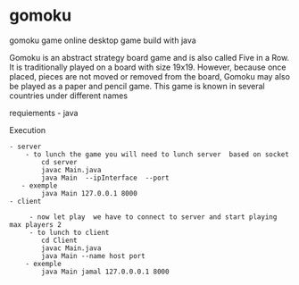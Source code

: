# gomoku

gomoku game online desktop game build with java  

Gomoku is an abstract strategy board game and is also called Five in a Row. It is traditionally played on a board with size 19x19. However, because once placed, pieces are not moved or removed from the board, Gomoku may also be played as a paper and pencil game. This game is known in several countries under different names

requiements
    - java 
		

Execution 

    - server
        - to lunch the game you will need to lunch server  based on socket 
            cd server 
            javac Main.java
            java Main  --ipInterface  --port
       - exemple 
            java Main 127.0.0.1 8000
    - client
		
         - now let play  we have to connect to server and start playing max players 2
         - to lunch to client 
            cd Client
            javac Main.java 
            java Main --name host port
        - exemple
            java Main jamal 127.0.0.0.1 8000
